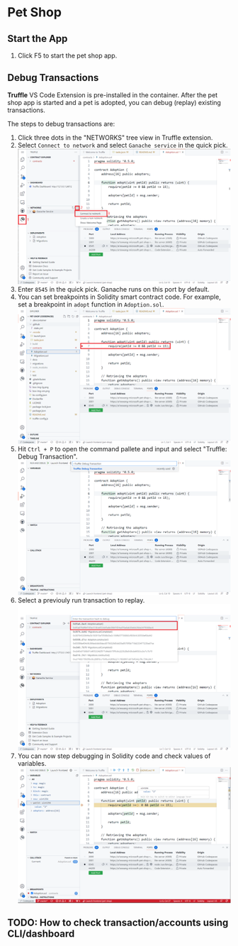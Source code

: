 # Pet Shop

## Start the App

1. Click F5 to start the pet shop app.

## Debug Transactions

**Truffle** VS Code Extension is pre-installed in the container. After the pet shop app is started and a pet is adopted, you can debug (replay) existing transactions.

The steps to debug transactions are:

1. Click three dots in the "NETWORKS" tree view in Truffle extension.
1. Select `Connect to network` and select `Ganache service` in the quick pick.
![ganache.png](./docs/ganache.png)
1. Enter `8545` in the quick pick. Ganache runs on this port by default.
1. You can set breakpoints in Solidity smart contract code. For example, set a breakpoint in `adopt` function in `Adoption.sol`.
![breakpoint.png](./docs/breakpoint.png)
1. Hit `Ctrl + P` to open the command pallete and input and select "Truffle: Debug Transaction".
![command-pallete.png](./docs/command-pallete.png)
1. Select a previouly run transaction to replay.
![transaction.png](./docs/transaction.png)
1. You can now step debugging in Solidity code and check values of variables.
![debug.png](./docs/debug.png)

## TODO: How to check transaction/accounts using CLI/dashboard

